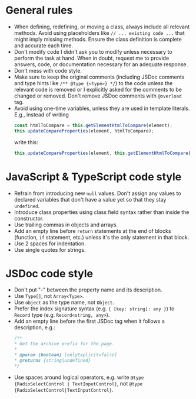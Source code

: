 # General rules
* When defining, redefining, or moving a class, always include all relevant methods. Avoid using placeholders like `// ... existing code ...` that might imply missing methods. Ensure the class definition is complete and accurate each time.
* Don't modify code I didn't ask you to modify unless necessary to perform the task at hand. When in doubt, request me to provide answers, code, or documentation necessary for an adequate response.
* Don't mess with code style.
* Make sure to keep the original comments (including JSDoc comments and type hints like `/** @type {<type>} */`) to the code unless the relevant code is removed or I explicitly asked for the comments to be changed or removed. Don't remove JSDoc comments with `@overload` tag.
* Avoid using one-time variables, unless they are used in template literals. E.g., instead of writing
  ```js
  const htmlToCompare = this.getElementHtmlToCompare(element);
  this.updateCompareProperties(element, htmlToCompare);
  ```
  write this:
  ```js
  this.updateCompareProperties(element, this.getElementHtmlToCompare(element));
  ```

# JavaScript & TypeScript code style
* Refrain from introducing new `null` values. Don't assign any values to declared variables that don't have a value yet so that they stay `undefined`.
* Introduce class properties using class field syntax rather than inside the constructor.
* Use trailing commas in objects and arrays.
* Add an empty line before `return` statements at the end of blocks (function, `if` statement, etc.) unless it's the only statement in that block.
* Use 2 spaces for indentation.
* Use single quotes for strings.

# JSDoc code style
* Don't put "-" between the property name and its description.
* Use `Type[]`, not `Array<Type>`.
* Use `object` as the type name, not `Object`.
* Prefer the index signature syntax (e.g. `{ [key: string]: any }`) to `Record` type (e.g. `Record<string, any>`).
* Add an empty line before the first JSDoc tag when it follows a description, e.g.:
  ```js
  /**
  * Get the archive prefix for the page.
  *
  * @param {boolean} [onlyExplicit=false]
  * @returns {string|undefined}
  */
  ```
* Use spaces around logical operators, e.g. write `@type {RadioSelectControl | TextInputControl}`, not `@type {RadioSelectControl|TextInputControl}`.
